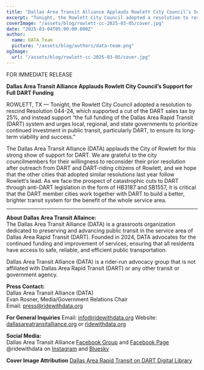 ```yaml
---
title: "Dallas Area Transit Alliance Applauds Rowlett City Council’s Support for Full DART Funding"
excerpt: "Tonight, the Rowlett City Council adopted a resolution to rescind Resolution 044-24, which supported a cut of the DART sales tax by 25%, and instead support the full funding of the Dallas Area Rapid Transit (DART) system."
coverImage: "/assets/blog/rowlett-cc-2025-03-05/cover.jpg"
date: "2025-03-04T05:00:00.000Z"
author:
  name: DATA Team
  picture: "/assets/blog/authors/data-team.png"
ogImage:
  url: "/assets/blog/rowlett-cc-2025-03-05/cover.jpg"
---
```


FOR IMMEDIATE RELEASE

**Dallas Area Transit Alliance Applauds Rowlett City Council’s Support for Full DART Funding**  

ROWLETT, TX — Tonight, the Rowlett City Council adopted a resolution to rescind Resolution 044-24, which supported a cut of the DART sales tax by 25%, and instead support “the full funding of the Dallas Area Rapid Transit (DART) system and urges local, regional, and state
governments to prioritize continued investment in public transit, particularly DART, to ensure its long-term viability and success.”

The Dallas Area Transit Alliance (DATA) applauds the City of Rowlett for this strong show of support for DART. We are grateful to the city councilmembers for their willingness to reconsider their prior resolution after outreach from DART and DART-riding citizens of Rowlett, and we hope that the other cities that adopted similar resolutions last year follow Rowlett’s lead. As we face the prospect of catastrophic cuts to DART through anti-DART legislation in the form of HB3187 and SB1557, it is critical that the DART member cities work together with DART to build a better, brighter transit system for the benefit of the whole service area.


---

**About Dallas Area Transit Allaince:**  
The Dallas Area Transit Alliance (DATA) is a grassroots organization dedicated to preserving and advancing public transit in the service area of Dallas Area Rapid Transit (DART). Founded in 2024, DATA advocates for the continued funding and improvement of services, ensuring that all residents have access to safe, reliable, and efficient public transportation.  

Dallas Area Transit Alliance (DATA) is a rider-run advocacy group that is not affiliated with Dallas Area Rapid Transit (DART) or any other transit or government agency.  

**Press Contact:**  
Dallas Area Transit Alliance (DATA)  
Evan Rosner, Media/Government Relations Chair    
Email: [press@ridewithdata.org](mailto:press@ridewithdata.org)  

**For General Inquiries**
Email: [info@ridewithdata.org](mailto:info@ridewithdata.org)
Website: [dallasareatransitalliance.org](https://dallasareatransitalliance.org) or [ridewithdata.org](https://ridewithdata.org)  

**Social Media:**  
Dallas Area Transit Alliance [Facebook Group](https://www.facebook.com/groups/7092451177524504) and [Facebook Page](https://www.facebook.com/profile.php?id=61563559341185)  
@ridewithdata on [Instagram](https://instagram.com/ridewithdata) and [Bluesky](https://bsky.app/profile/ridewithdata.org)  

**Cover Image Attribution**
[Dallas Area Rapid Transit on DART Digital Library](https://digitallibrary.dart.org/dallasarearapidtransit/digitallibrary/#!asset/5mxkf4gchsj43mbx8mpbcr)  


